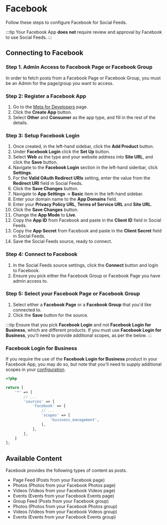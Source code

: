 # Facebook
Follow these steps to configure Facebook for Social Feeds.

:::tip
Your Facebook App **does not** require review and approval by Facebook to use Social Feeds.
:::

## Connecting to Facebook

### Step 1. Admin Access to Facebook Page or Facebook Group
In order to fetch posts from a Facebook Page or Facebook Group, you must be an Admin for the page/group you want to access.

### Step 2: Register a Facebook App
1. Go to the <a href="https://developers.facebook.com/apps/" target="_blank">Meta for Developers</a> page.
1. Click the **Create App** button.
1. Select **Other** and **Consumer** as the app type, and fill in the rest of the details.

### Step 3: Setup Facebook Login
1. Once created, in the left-hand sidebar, click the **Add Product** button.
1. Under **Facebook Login** click the **Set Up** button.
1. Select **Web** as the type and your website address into **Site URL**, and click the **Save** button.
1. Navigate to the **Facebook Login** section in the left-hand siderbar, click **Settings**.
1. For the **Valid OAuth Redirect URIs** setting, enter the value from the **Redirect URI** field in Social Feeds.
1. Click the **Save Changes** button.
1. Navigate to **App Settings** → **Basic** item in the left-hand sidebar.
1. Enter your domain name to the **App Domains** field.
1. Enter your **Privacy Policy URL**, **Terms of Service URL** and **Site URL**.
1. Click the **Save Changes** button.
1. Change the **App Mode** to **Live**.
1. Copy the **App ID** from Facebook and paste in the **Client ID** field in Social Feeds.
1. Copy the **App Secret** from Facebook and paste in the **Client Secret** field in Social Feeds.
1. Save the Social Feeds source, ready to connect.

### Step 4: Connect to Facebook
1. In the Social Feeds source settings, click the **Connect** button and login to Facebook.
1. Ensure you pick either the Facebook Group or Facebook Page you have admin access to.

### Step 5: Select your Facebook Page or Facebook Group
1. Select either a **Facebook Page** or a **Facebook Group** that you'd like connected to.
1. Click the **Save** button for the source.

:::tip
Ensure that you pick **Facebook Login** and not **Facebook Login for Business**, which are different products. If you must use **Facebook Login for Business**, you'll need to provide additional scopes, as per the below. 
:::

### Facebook Login for Business
If you require the use of the **Facebook Login for Business** product in your Facebook App, you may do so, but note that you'll need to supply additional scopes in your [configuration](docs:get-started/configuration).

```php
<?php

return [
    '*' => [
        // ...
        'sources' => [
            'facebook' => [
                // ...
                'scopes' => [
                    'business_management',
                ],
            ],
        ],
    ]
];
```

## Available Content
Facebook provides the following types of content as posts.

- Page Feed (Posts from your Facebook page)
- Photos (Photos from your Facebook Photos page)
- Videos (Videos from your Facebook Videos page)
- Events (Events from your Facebook Events page)
- Group Feed (Posts from your Facebook group)
- Photos (Photos from your Facebook Photos group)
- Videos (Videos from your Facebook Videos group)
- Events (Events from your Facebook Events group)

